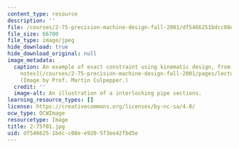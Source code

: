 ```yaml
---
content_type: resource
description: ''
file: /courses/2-75-precision-machine-design-fall-2001/df5466251bdcc08ee9205f3ee42fbd5e_2-75f01.jpg
file_size: 66700
file_type: image/jpeg
hide_download: true
hide_download_original: null
image_metadata:
  caption: An example of exact constraint using kinematic design, from the 2.75 [lecture
    notes](/courses/2-75-precision-machine-design-fall-2001/pages/lecture-notes).
    (Image by Prof. Martin Culpepper.)
  credit: ''
  image-alt: An illustration of a interlocking pipe sections.
learning_resource_types: []
license: https://creativecommons.org/licenses/by-nc-sa/4.0/
ocw_type: OCWImage
resourcetype: Image
title: 2-75f01.jpg
uid: df546625-1bdc-c08e-e920-5f3ee42fbd5e
---
```

